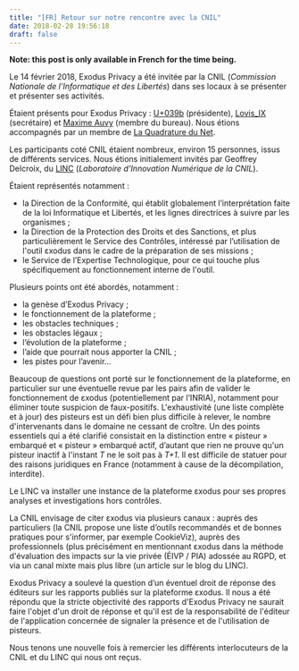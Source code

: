 ```yaml
---
title: "[FR] Retour sur notre rencontre avec la CNIL"
date: 2018-02-28 19:56:18
draft: false
---
```


**Note: this post is only available in French for the time being.**

Le 14 février 2018, Exodus Privacy a été invitée par la CNIL (_Commission Nationale de l’Informatique et des Libertés_) dans ses locaux à se présenter et présenter ses activités.

Étaient présents pour Exodus Privacy : [U+039b](https://esther.codes/about-me/) (présidente), [Lovis_IX](https://mastodon.tamanoir.foucry.net/@Lovis_IX) (secrétaire) et [Maxime Auvy](https://open-freax.fr/ ) (membre du bureau). Nous étions accompagnés par un membre de [La Quadrature du Net](https://www.laquadrature.net/fr/).

Les participants coté CNIL étaient nombreux, environ 15 personnes, issus de différents services. Nous étions initialement invités par Geoffrey Delcroix, du [LINC](https://linc.cnil.fr/fr/propos-de-linc) (*Laboratoire d’Innovation Numérique de la CNIL*).

Étaient représentés notamment :

*  la Direction de la Conformité, qui établit globalement l’interprétation faite de la loi Informatique et Libertés, et les lignes directrices à suivre par les organismes ;
*  la Direction de la Protection des Droits et des Sanctions, et plus particulièrement le Service des Contrôles, intéressé par l’utilisation de l'outil εxodus dans le cadre de la préparation de ses missions ;
*  le Service de l’Expertise Technologique, pour ce qui touche plus spécifiquement au fonctionnement interne de l'outil.

Plusieurs points ont été abordés, notamment :

*  la genèse d’Exodus Privacy ;
*  le fonctionnement de la plateforme ;
*  les obstacles techniques ;
*  les obstacles légaux ;
*  l’évolution de la plateforme ;
*  l’aide que pourrait nous apporter la CNIL ;
*  les pistes pour l’avenir…

Beaucoup de questions ont porté sur le fonctionnement de la plateforme, en particulier sur une éventuelle revue par les pairs afin de valider le fonctionnement de εxodus (potentiellement par l’INRIA), notamment pour éliminer toute suspicion de faux-positifs. L'exhaustivité (une liste complète et à jour) des pisteurs est un défi bien plus difficile à relever, le nombre d'intervenants dans le domaine ne cessant de croître.
Un des points essentiels qui a été clarifié consistait en la distinction entre « pisteur » embarqué et « pisteur » embarqué actif, d’autant que rien ne prouve qu'un pisteur inactif à l'instant _T_ ne le soit pas à _T+1_. Il est difficile de statuer pour des raisons juridiques en France (notamment à cause de la décompilation, interdite).

Le LINC va installer une instance de la plateforme εxodus pour ses propres analyses et investigations hors contrôles.

La CNIL envisage de citer εxodus via plusieurs canaux : auprès des particuliers (la CNIL propose une liste d’outils recommandés et de bonnes pratiques pour s'informer, par exemple CookieViz), auprès des professionnels (plus précisément en mentionnant εxodus dans la méthode d'évaluation des impacts sur la vie privée (ÉIVP / PIA) adossée au RGPD, et via un canal mixte mais plus libre (un article sur le blog du LINC).

Exodus Privacy a soulevé la question d’un éventuel droit de réponse des éditeurs sur les rapports publiés sur la plateforme εxodus. Il nous a été répondu que la stricte objectivité des rapports d'Exodus Privacy ne saurait faire l'objet d'un droit de réponse et qu'il est de la responsabilité de l'éditeur de l'application concernée de signaler la présence et de l'utilisation de pisteurs.

Nous tenons une nouvelle fois à remercier les différents interlocuteurs de la CNIL et du LINC qui nous ont reçus.
